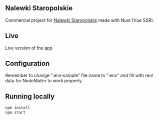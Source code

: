 ## Nalewki Staropolskie
Commercial project for [Nalewki Staropolskie](http://nalewki.pl) made with Nuxt (Vue SSR).

## Live
Live version of the [app](http://nalewki.pl)

## Configuration
Remember to change ".env-sample" file name to ".env" and fill with real data for NodeMailer to work properly.

## Running locally
```bash
npm install
npm start
```
